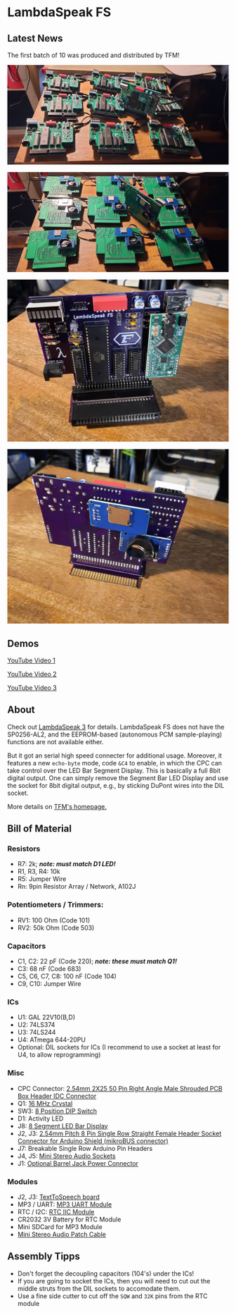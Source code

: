 # LambdaSpeak FS

## Latest News 

The first batch of 10 was produced and distributed by TFM! 

![LS FS Batch Front](images/batch1-front.jpg) 

![LS FS Batch Back](images/batch1-back.jpg) 

![LS FS Front](images/ls-fs-1.jpg) 

![LS FS Back](images/ls-fs-2.jpg) 

## Demos 

[YouTube Video 1](https://youtu.be/KedbNqoHSpE)

[YouTube Video 2](https://youtu.be/ffm2ckMMNg4)

[YouTube Video 3](https://youtu.be/5-QFHwXAVIw)


## About

Check out [LambdaSpeak
3](https://github.com/lambdamikel/LambdaSpeak3) for
details. LambdaSpeak FS does not have the SP0256-AL2, and the
EEPROM-based (autonomous PCM sample-playing) functions are not
available either. 

But it got an serial high speed connecter for additional usage.
Moreover, it features a new `echo-byte` mode, code `&C4` to enable, in
which the CPC can take control over the LED Bar Segment Display. This
is basically a full 8bit digital output. One can simply remove the
Segment Bar LED Display and use the socket for 8bit digital output,
e.g., by sticking DuPont wires into the DIL socket.

More details on [TFM's homepage.](http://futureos.cpc-live.com/) 

## Bill of Material

### Resistors 

- R7: 2k; ***note: must match D1 LED!*** 
- R1, R3, R4: 10k 
- R5: Jumper Wire 
- Rn: 9pin Resistor Array / Network, A102J

### Potentiometers / Trimmers: 

- RV1: 100 Ohm (Code 101) 
- RV2:  50k Ohm (Code 503) 

### Capacitors

- C1, C2: 22 pF (Code 220); ***note: these must match Q1!*** 
- C3: 68 nF (Code 683) 
- C5, C6, C7, C8: 100 nF (Code 104) 
- C9, C10: Jumper Wire 

### ICs 

- U1: GAL 22V10(B,D) 
- U2: 74LS374 
- U3: 74LS244 
- U4: ATmega 644-20PU
- Optional: DIL sockets for ICs (I recommend to use a socket at least for U4, to allow reprogramming) 

### Misc 

- CPC Connector: [2.54mm 2X25 50 Pin Right Angle Male Shrouded PCB Box Header IDC Connector](https://www.amazon.com/Madahu-Connectors-2-54mm-Shrouded-Connector/dp/B07XRH56QY) 
- Q1: [16 MHz Crystal](https://www.amazon.com/uxcell-Crystal-Oscillators-Resonators-Replacements/dp/B07Y7DVFCW/)
- SW3: [8 Position DIP Switch](https://www.amazon.com/Yohii-2-54mm-Positions-Double-Assorted/dp/B07DSBX4BK/) 
- D1: Activity LED 
- J8: [8 Segment LED Bar Display](https://www.amazon.com/Display-Segment-Graphics-Bar-Graph-8segmentos/dp/B07SMX1ZXX/)
- J2, J3: [2.54mm Pitch 8 Pin Single Row Straight Female Header Socket Connector for Arduino Shield (mikroBUS connector)](https://www.amazon.com/Comidox-2-54mm-Straight-Connector-Arduino/dp/B07J5B9LT5/)
- J7: Breakable Single Row Arduino Pin Headers 
- J4, J5: [Mini Stereo Audio Sockets](https://www.amazon.com/uxcell-Plastic-Stereo-Socket-Connector/dp/B00GLQAF7A/) 
- J1: [Optional Barrel Jack Power Connector](https://www.amazon.com/110PCS-2-1mm-Barrel-Type-Sockets-DC-005/dp/B073LF3FQK/)

### Modules 

- J2, J3: [TextToSpeech board](https://www.mikroe.com/text-to-speech-click) 
- MP3 / UART: [MP3 UART Module](https://www.amazon.com/Aideepen-YX5300-Control-Serial-Arduino/dp/B01JCI23JG) 
- RTC / I2C: [RTC IIC Module](https://www.amazon.com/Diymore-AT24C32-Arduino-Without-Battery/dp/B01IXXACD0)
- CR2032 3V Battery for RTC Module
- Mini SDCard for MP3 Module
- [Mini Stereo Audio Patch Cable](https://www.amazon.com/Tripp-Lite-P312-001-2RA-3-5mm-Stereo/dp/B00M5FKEUE/)


## Assembly Tipps 

- Don't forget the decoupling capacitors (104's) under the ICs! 
- If you are going to socket the ICs, then you will need to cut out the middle
struts from the DIL sockets to accomodate them.
- Use a fine side cutter to cut off the `SQW` and `32K` pins from the RTC module 